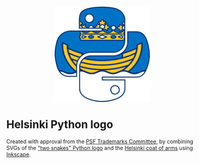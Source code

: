 <p align="center">
  <img width="250" height="250" src="HelPy.svg" alt="Pillow logo">
</p>

# Helsinki Python logo

Created with approval from the
[PSF Trademarks Committee](https://www.python.org/psf/trademarks/),
by combining SVGs of the
["two snakes" Python logo](https://www.python.org/community/logos/)
and the
[Helsinki coat of arms](https://commons.wikimedia.org/wiki/File:Helsinki.vaakuna.svg)
using [Inkscape](https://inkscape.org/).
